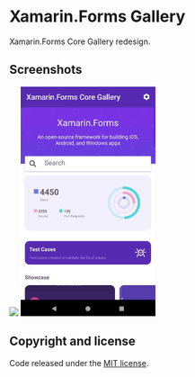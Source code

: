 # Xamarin.Forms Gallery

Xamarin.Forms Core Gallery redesign.

## Screenshots

<img src="images/xamarin-forms-core-gallery.gif" Width="240" /> <img src="images/core-gallery-skiasharp.gif" Width="240" /> 

## Copyright and license

Code released under the [MIT license](https://opensource.org/licenses/MIT).